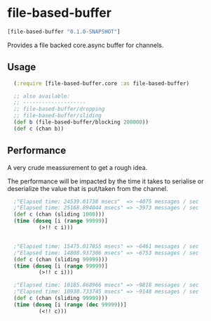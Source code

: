 # file-based-buffer

```clojure
[file-based-buffer "0.1.0-SNAPSHOT"]
```

Provides a file backed core.async buffer for channels.

## Usage

```clojure
  (:require [file-based-buffer.core :as file-based-buffer)

  ;; also available:
  ;; --------------------
  ;; file-based-buffer/dropping
  ;; file-based-buffer/sliding
  (def b (file-based-buffer/blocking 200000))
  (def c (chan b))
```

## Performance

A very crude meassurement to get a rough idea.

The performance will be impacted by the time it takes to serialise or
deserialize the value that is put/taken from the channel.

```clojure
  ;"Elapsed time: 24539.01738 msecs"  => ~4075 messages / sec
  ;"Elapsed time: 25168.894044 msecs" => ~3973 messages / sec
  (def c (chan (sliding 1000)))
  (time (doseq [i (range 99999)]
          (>!! c i)))


  ;"Elapsed time: 15475.017855 msecs" => ~6461 messages / sec
  ;"Elapsed time: 14808.937306 msecs" => ~6753 messages / sec
  (def c (chan (sliding 99999)))
  (time (doseq [i (range 99999)]
          (>!! c i)))

  ;"Elapsed time: 10185.868966 msecs" => ~9818 messages / sec
  ;"Elapsed time: 10930.733745 msecs" => ~9148 messages / sec
  (def c (chan (sliding 99999)))
  (time (doseq [i (range (dec 99999))]
          (<!! c)))
```
